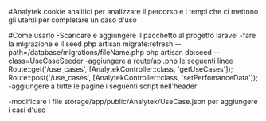 #Analytek
cookie analitici per analizzare il percorso e i tempi che ci mettono gli utenti per completare un caso d'uso

#Come usarlo
-Scaricare e aggiungere il pacchetto al progetto laravel
-fare la migrazione e il seed
php artisan migrate:refresh --path=/database/migrations/fileName.php
php artisan db:seed --class=UseCaseSeeder
-aggiungere a route/api.php le seguenti linee
Route::get('/use_cases', [AnalytekController::class, 'getUseCases']);
Route::post('/use_cases', [AnalytekController::class, 'setPerfomanceData']);
-aggiungere a tutte le pagine i seguenti script nell'header
<script src="/js/Analytek/visit-time.js" type="module" language="javascript"></script>
<script src="/js/Analytek/send-use-case.js" type="module" language="javascript"></script>
-modificare i file storage/app/public/Analytek/UseCase.json per aggiungere i casi d'uso
